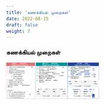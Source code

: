 ```yaml
---
title: 'கணக்கியல் முறைகள்'
date: 2022-08-15
draft: false
weight: 7
---
```


### கணக்கியல் முறைகள்

<img src="images/blockchain-ta/blockchain-accounting-methods-ta.svg" width=50%>
